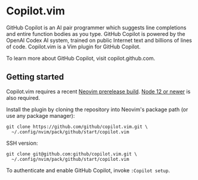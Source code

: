 # Copilot.vim

GitHub Copilot is an AI pair programmer which suggests line completions and
entire function bodies as you type. GitHub Copilot is powered by the OpenAI
Codex AI system, trained on public Internet text and billions of lines of
code.  Copilot.vim is a Vim plugin for GitHub Copilot.

To learn more about GitHub Copilot, visit copilot.github.com.

## Getting started

Copilot.vim requires a recent [Neovim prerelease build][]. [Node 12 or
newer][Node] is also required.

[Neovim prerelease build]: https://github.com/neovim/neovim/releases/tag/nightly
[Node]: https://nodejs.org/en/download/

Install the plugin by cloning the repository into Neovim's package path (or
use any package manager):

    git clone https://github.com/github/copilot.vim.git \
      ~/.config/nvim/pack/github/start/copilot.vim

SSH version:

    git clone git@github.com:github/copilot.vim.git \
      ~/.config/nvim/pack/github/start/copilot.vim

To authenticate and enable GitHub Copilot, invoke `:Copilot setup`.
